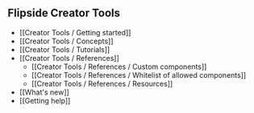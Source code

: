 ## Flipside Creator Tools

* [[Creator Tools / Getting started]]
* [[Creator Tools / Concepts]]
* [[Creator Tools / Tutorials]]
* [[Creator Tools / References]]
  * [[Creator Tools / References / Custom components]]
  * [[Creator Tools / References / Whitelist of allowed components]]
  * [[Creator Tools / References / Resources]]
* [[What's new]]
* [[Getting help]]
